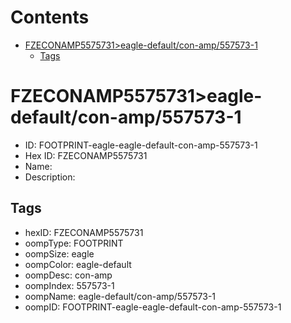 



Contents
========

* [FZECONAMP5575731>eagle-default/con-amp/557573-1](#fzeconamp5575731eagle-defaultcon-amp557573-1)
	* [Tags](#tags)

# FZECONAMP5575731>eagle-default/con-amp/557573-1

- ID: FOOTPRINT-eagle-eagle-default-con-amp-557573-1
- Hex ID: FZECONAMP5575731
- Name: 
- Description: 

## Tags

- hexID: FZECONAMP5575731
- oompType: FOOTPRINT
- oompSize: eagle
- oompColor: eagle-default
- oompDesc: con-amp
- oompIndex: 557573-1
- oompName: eagle-default/con-amp/557573-1
- oompID: FOOTPRINT-eagle-eagle-default-con-amp-557573-1

